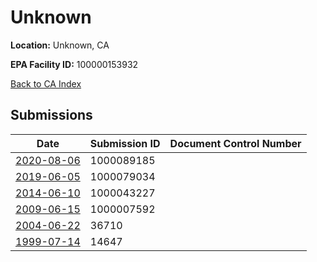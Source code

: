 # Unknown

**Location:** Unknown, CA

**EPA Facility ID:** 100000153932

[Back to CA Index](../../index.md)

## Submissions

| Date | Submission ID | Document Control Number |
|------|--------------|-------------------------|
| [2020-08-06](submissions/1000089185.md) | 1000089185 |  |
| [2019-06-05](submissions/1000079034.md) | 1000079034 |  |
| [2014-06-10](submissions/1000043227.md) | 1000043227 |  |
| [2009-06-15](submissions/1000007592.md) | 1000007592 |  |
| [2004-06-22](submissions/36710.md) | 36710 |  |
| [1999-07-14](submissions/14647.md) | 14647 |  |
